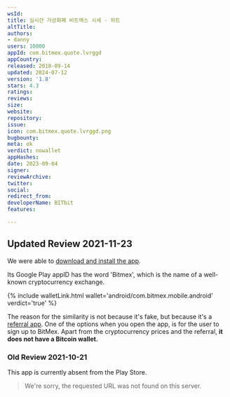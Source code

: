 ```yaml
---
wsId: 
title: 실시간 가상화폐 비트맥스 시세 - 차트
altTitle: 
authors:
- danny
users: 10000
appId: com.bitmex.quote.lvrggd
appCountry: 
released: 2018-09-14
updated: 2024-07-12
version: '1.8'
stars: 4.3
ratings: 
reviews: 
size: 
website: 
repository: 
issue: 
icon: com.bitmex.quote.lvrggd.png
bugbounty: 
meta: ok
verdict: nowallet
appHashes: 
date: 2023-09-04
signer: 
reviewArchive: 
twitter: 
social: 
redirect_from: 
developerName: BITbit
features: 

---
```


## Updated Review 2021-11-23

We were able to [download and install the app](https://twitter.com/BitcoinWalletz/status/1463040174753923074).

Its Google Play appID has the word 'Bitmex', which is the name of a well-known cryptocurrency exchange. 

{% include walletLink.html wallet='android/com.bitmex.mobile.android' verdict='true' %}

The reason for the similarity is not because it's fake, but because it's a [referral app](https://twitter.com/BitcoinWalletz/status/1463041078295031810). One of the options when you open the app, is for the user to sign up to BitMex. Apart from the cryptocurrency prices and the referral, **it does not have a Bitcoin wallet.**

### Old Review 2021-10-21

This app is currently absent from the Play Store.

> We're sorry, the requested URL was not found on this server.

